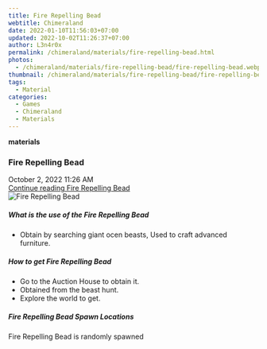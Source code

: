 ```yaml
---
title: Fire Repelling Bead
webtitle: Chimeraland
date: 2022-01-10T11:56:03+07:00
updated: 2022-10-02T11:26:37+07:00
author: L3n4r0x
permalink: /chimeraland/materials/fire-repelling-bead.html
photos:
  - /chimeraland/materials/fire-repelling-bead/fire-repelling-bead.webp
thumbnail: /chimeraland/materials/fire-repelling-bead/fire-repelling-bead.webp
tags:
  - Material
categories:
  - Games
  - Chimeraland
  - Materials
---
```


<section id="bootstrap-wrapper">
  <link
    rel="stylesheet"
    href="https://cdn.statically.io/gh/dimaslanjaka/Web-Manajemen/40ac3225/css/bootstrap-4.5-wrapper.css"
  />
  <div
    class="row g-0 border rounded overflow-hidden flex-md-row mb-4 shadow-sm position-relative"
  >
    <div class="col p-4 d-flex flex-column position-static">
      <strong class="d-inline-block mb-2 text-success">materials</strong>
      <h3 class="mb-0">Fire Repelling Bead</h3>
      <div class="mb-1 text-muted">October 2, 2022 11:26 AM</div>
      <a href="#" class="stretched-link d-none"
        >Continue reading Fire Repelling Bead</a
      >
    </div>
    <div class="col-auto d-none d-lg-block">
      <img
        src="/chimeraland/materials/fire-repelling-bead/fire-repelling-bead.webp"
        alt="Fire Repelling Bead"
      />
    </div>
  </div>
  <div class="row">
    <div class="col-lg-6 col-12 mb-2">
      <div class="card">
        <div class="card-body">
          <h5 class="card-title">What is the use of the Fire Repelling Bead</h5>
          <div class="card-text">
            <ul>
              <li>
                Obtain by searching giant ocen beasts, Used to craft advanced
                furniture.
              </li>
            </ul>
          </div>
        </div>
      </div>
    </div>
    <div class="col-lg-6 col-12 mb-2">
      <div class="card">
        <div class="card-body">
          <h5 class="card-title">How to get Fire Repelling Bead</h5>
          <div class="card-text">
            <ul>
              <li>Go to the Auction House to obtain it.</li>
              <li>Obtained from the beast hunt.</li>
              <li>Explore the world to get.</li>
            </ul>
          </div>
        </div>
      </div>
    </div>
    <div class="col-12 mb-2">
      <h5>Fire Repelling Bead Spawn Locations</h5>
      <p>Fire Repelling Bead is randomly spawned</p>
    </div>
  </div>
</section>